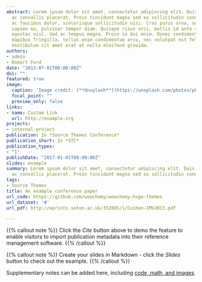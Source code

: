 ```yaml
---
abstract: Lorem ipsum dolor sit amet, consectetur adipiscing elit. Duis posuere tellus
  ac convallis placerat. Proin tincidunt magna sed ex sollicitudin condimentum. Sed
  ac faucibus dolor, scelerisque sollicitudin nisi. Cras purus urna, suscipit quis
  sapien eu, pulvinar tempor diam. Quisque risus orci, mollis id ante sit amet, gravida
  egestas nisl. Sed ac tempus magna. Proin in dui enim. Donec condimentum, sem id
  dapibus fringilla, tellus enim condimentum arcu, nec volutpat est felis vel metus.
  Vestibulum sit amet erat at nulla eleifend gravida.
authors:
- admin
- Robert Ford
date: "2013-07-01T00:00:00Z"
doi: ""
featured: true
image:
  caption: 'Image credit: [**Unsplash**](https://unsplash.com/photos/pLCdAaMFLTE)'
  focal_point: ""
  preview_only: false
links:
- name: Custom Link
  url: http://example.org
projects:
- internal-project
publication: In *Source Themes Conference*
publication_short: In *STC*
publication_types:
- "1"
publishDate: "2017-01-01T00:00:00Z"
slides: example
summary: Lorem ipsum dolor sit amet, consectetur adipiscing elit. Duis posuere tellus
  ac convallis placerat. Proin tincidunt magna sed ex sollicitudin condimentum.
tags:
- Source Themes
title: An example conference paper
url_code: https://github.com/wowchemy/wowchemy-hugo-themes
url_dataset: '#'
url_pdf: http://eprints.soton.ac.uk/352095/1/Cushen-IMV2013.pdf

---
```


{{% callout note %}}
Click the *Cite* button above to demo the feature to enable visitors to import publication metadata into their reference management software.
{{% /callout %}}

{{% callout note %}}
Create your slides in Markdown - click the *Slides* button to check out the example.
{{% /callout %}}

Supplementary notes can be added here, including [code, math, and images](https://wowchemy.com/docs/writing-markdown-latex/).
